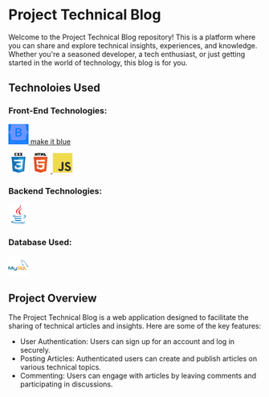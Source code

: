 <h1>Project Technical Blog</h1>
<p>Welcome to the Project Technical Blog repository! This is a platform where you can share and explore technical insights, experiences, and knowledge. Whether you're a seasoned developer, a tech enthusiast, or just getting started in the world of technology, this blog is for you.</p>

<h2>Technoloies Used</h2>
<h3>Front-End Technologies:</h3>
<p align="left">
  <a href="https://getbootstrap.com" target="_blank" rel="noreferrer">
    <img src="https://raw.githubusercontent.com/devicons/devicon/master/icons/bootstrap/bootstrap-plain-wordmark.svg" alt="bootstrap" width="40" height="40" style="filter: invert(70%) sepia(100%) saturate(2000%) hue-rotate(200deg) brightness(100%) contrast(100%);"/>
  </a>
  <a href="https://www.w3schools.com/css/" target="_blank" rel="noreferrer">make it blue</a>
</p> <img src="https://raw.githubusercontent.com/devicons/devicon/master/icons/css3/css3-original-wordmark.svg" alt="css3" width="40" height="40"/> </a> <a href="https://www.w3.org/html/" target="_blank" rel="noreferrer"> <img src="https://raw.githubusercontent.com/devicons/devicon/master/icons/html5/html5-original-wordmark.svg" alt="html5" width="40" height="40"/> </a> <a href="https://developer.mozilla.org/en-US/docs/Web/JavaScript" target="_blank" rel="noreferrer"> <img src="https://raw.githubusercontent.com/devicons/devicon/master/icons/javascript/javascript-original.svg" alt="javascript" width="40" height="40"/> </a> </p>

<h3>Backend Technologies:</h3>
<p align="left"> <a href="https://www.java.com" target="_blank" rel="noreferrer"> <img src="https://raw.githubusercontent.com/devicons/devicon/master/icons/java/java-original.svg" alt="java" width="40" height="40"/> </a> </p>

<h3>Database Used:</h3>
<p align="left"> <a href="https://www.mysql.com/" target="_blank" rel="noreferrer"> <img src="https://raw.githubusercontent.com/devicons/devicon/master/icons/mysql/mysql-original-wordmark.svg" alt="mysql" width="40" height="40"/> </a> </p>

<h2>Project Overview</h2>
<p>The Project Technical Blog is a web application designed to facilitate the sharing of technical articles and insights. Here are some of the key features:</p>
<ul>
  <li>User Authentication: Users can sign up for an account and log in securely.</li>
  <li>Posting Articles: Authenticated users can create and publish articles on various technical topics.</li>
  <li>Commenting: Users can engage with articles by leaving comments and participating in discussions.</li>
</ul>
